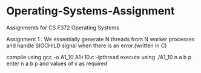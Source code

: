# Operating-Systems-Assignment
Assignments for CS F372 Operating Systems  

 Assignment 1
 : We essentially generate N threads from N worker processes and handle SIGCHILD signal when there is an error.(written in C)  
 
 compile using gcc -o A1_10 A1+10.c -lpthread
 execute using ./A1_10 n a b p <values of x to fill into separated with space>  
 enter n a b p and values of x as required
